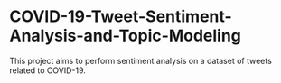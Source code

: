 # COVID-19-Tweet-Sentiment-Analysis-and-Topic-Modeling
This project aims to perform sentiment analysis on a dataset of tweets related to COVID-19. 
